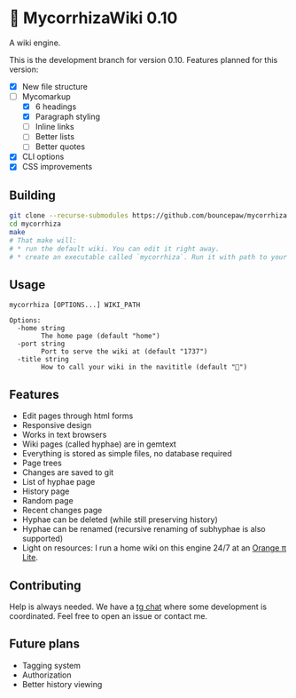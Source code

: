 # 🍄 MycorrhizaWiki 0.10
A wiki engine.

This is the development branch for version 0.10. Features planned for this version:
* [x] New file structure
* [ ] Mycomarkup
  * [x] 6 headings
  * [x] Paragraph styling
  * [ ] Inline links
  * [ ] Better lists
  * [ ] Better quotes
* [x] CLI options
* [x] CSS improvements

## Building
```sh
git clone --recurse-submodules https://github.com/bouncepaw/mycorrhiza
cd mycorrhiza
make
# That make will:
# * run the default wiki. You can edit it right away.
# * create an executable called `mycorrhiza`. Run it with path to your wiki.
```

## Usage
```
mycorrhiza [OPTIONS...] WIKI_PATH

Options:
  -home string
        The home page (default "home")
  -port string
        Port to serve the wiki at (default "1737")
  -title string
        How to call your wiki in the navititle (default "🍄")
```

## Features
* Edit pages through html forms
* Responsive design
* Works in text browsers
* Wiki pages (called hyphae) are in gemtext
* Everything is stored as simple files, no database required
* Page trees
* Changes are saved to git
* List of hyphae page
* History page
* Random page
* Recent changes page
* Hyphae can be deleted (while still preserving history)
* Hyphae can be renamed (recursive renaming of subhyphae is also supported)
* Light on resources: I run a home wiki on this engine 24/7 at an [Orange π Lite](http://www.orangepi.org/orangepilite/).

## Contributing
Help is always needed. We have a [tg chat](https://t.me/mycorrhizadev) where some development is coordinated. Feel free to open an issue or contact me.

## Future plans
* Tagging system
* Authorization
* Better history viewing
